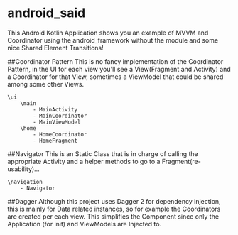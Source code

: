 # android_said
This Android Kotlin Application shows you an example of MVVM and Coordinator using the android_framework without the module and some nice Shared Element Transitions!


##Coordinator Pattern
This is no fancy implementation of the Coordinator Pattern, in the UI for each view you'll see a View(Fragment and Activity) and a Coordinator for that View, sometimes a ViewModel that could be shared among some other Views.

```
\ui
	\main
		- MainActivity
		- MainCoordinator
		- MainViewModel
	\home
		- HomeCoordinator
		- HomeFragment
```

##Navigator
This is an Static Class that is in charge of calling the appropriate Activity and a helper methods to go to a Fragment(re-usability)... 

```
\navigation
	- Navigator
```

##Dagger
Although this project uses Dagger 2 for dependency injection, this is mainly for Data related instances, so for example the Coordinators are created per each view. This simplifies the Component since only the Application (for init) and ViewModels are Injected to. 